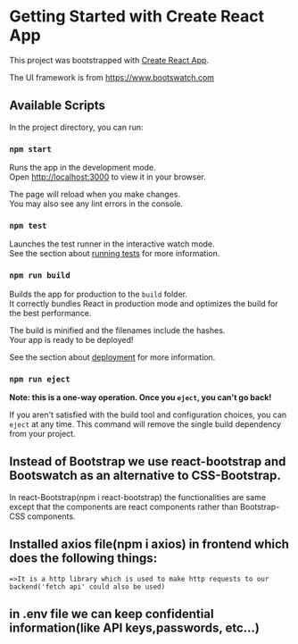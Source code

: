 # Getting Started with Create React App

This project was bootstrapped with [Create React App](https://github.com/facebook/create-react-app).

The UI framework is from https://www.bootswatch.com

## Available Scripts

In the project directory, you can run:

### `npm start`

Runs the app in the development mode.\
Open [http://localhost:3000](http://localhost:3000) to view it in your browser.

The page will reload when you make changes.\
You may also see any lint errors in the console.

### `npm test`

Launches the test runner in the interactive watch mode.\
See the section about [running tests](https://facebook.github.io/create-react-app/docs/running-tests) for more information.

### `npm run build`

Builds the app for production to the `build` folder.\
It correctly bundles React in production mode and optimizes the build for the best performance.

The build is minified and the filenames include the hashes.\
Your app is ready to be deployed!

See the section about [deployment](https://facebook.github.io/create-react-app/docs/deployment) for more information.

### `npm run eject`

**Note: this is a one-way operation. Once you `eject`, you can't go back!**

If you aren't satisfied with the build tool and configuration choices, you can `eject` at any time. This command will remove the single build dependency from your project.

## Instead of Bootstrap we use react-bootstrap and Bootswatch as an alternative to CSS-Bootstrap.

In react-Bootstrap(npm i react-bootstrap) the functionalities are same except that the components are react components rather than Bootstrap-CSS components.

## Installed axios file(npm i axios) in frontend which does the following things:

    =>It is a http library which is used to make http requests to our backend('fetch api' could also be used)

## in .env file we can keep confidential information(like API keys,passwords, etc...)